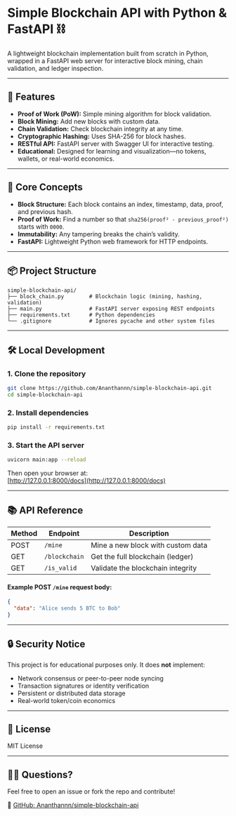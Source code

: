 # Simple Blockchain API with Python & FastAPI ⛓️

A lightweight blockchain implementation built from scratch in Python, wrapped in a FastAPI web server for interactive block mining, chain validation, and ledger inspection.

---

## 🚀 Features

- **Proof of Work (PoW):** Simple mining algorithm for block validation.
- **Block Mining:** Add new blocks with custom data.
- **Chain Validation:** Check blockchain integrity at any time.
- **Cryptographic Hashing:** Uses SHA-256 for block hashes.
- **RESTful API:** FastAPI server with Swagger UI for interactive testing.
- **Educational:** Designed for learning and visualization—no tokens, wallets, or real-world economics.

---

## 🧠 Core Concepts

- **Block Structure:** Each block contains an index, timestamp, data, proof, and previous hash.
- **Proof of Work:** Find a number so that `sha256(proof² - previous_proof²)` starts with `0000`.
- **Immutability:** Any tampering breaks the chain’s validity.
- **FastAPI:** Lightweight Python web framework for HTTP endpoints.

---

## 📦 Project Structure

```
simple-blockchain-api/
├── block_chain.py        # Blockchain logic (mining, hashing, validation)
├── main.py               # FastAPI server exposing REST endpoints
├── requirements.txt      # Python dependencies
└── .gitignore            # Ignores pycache and other system files
```

---

## 🛠️ Local Development

### 1. Clone the repository

```bash
git clone https://github.com/Ananthannn/simple-blockchain-api.git
cd simple-blockchain-api
```

### 2. Install dependencies

```bash
pip install -r requirements.txt
```

### 3. Start the API server

```bash
uvicorn main:app --reload
```

Then open your browser at:  
[http://127.0.0.1:8000/docs](http://127.0.0.1:8000/docs)

---

## 📚 API Reference

| Method | Endpoint      | Description                       |
| ------ | ------------- | --------------------------------- |
| POST   | `/mine`       | Mine a new block with custom data |
| GET    | `/blockchain` | Get the full blockchain (ledger)  |
| GET    | `/is_valid`   | Validate the blockchain integrity |

#### Example POST `/mine` request body:
```json
{
  "data": "Alice sends 5 BTC to Bob"
}
```

---

## 🔒 Security Notice

This project is for educational purposes only. It does **not** implement:
- Network consensus or peer-to-peer node syncing
- Transaction signatures or identity verification
- Persistent or distributed data storage
- Real-world token/coin economics

---

## 📄 License

MIT License

---

## 🙋‍♂️ Questions?

Feel free to open an issue or fork the repo and contribute!

🔗 [GitHub: Ananthannn/simple-blockchain-api](https://github.com/Ananthannn/simple-blockchain-api)

